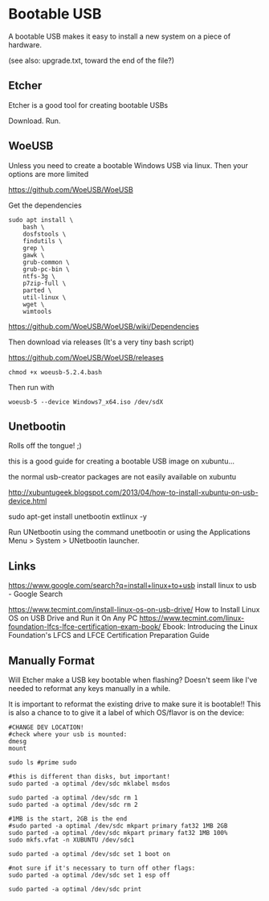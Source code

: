 # Bootable USB

A bootable USB makes it easy to install a new system on a piece of hardware.

(see also: upgrade.txt, toward the end of the file?)

## Etcher

Etcher is a good tool for creating bootable USBs

Download. Run. 


## WoeUSB

Unless you need to create a bootable Windows USB via linux. Then your options are more limited

https://github.com/WoeUSB/WoeUSB

Get the dependencies

```
sudo apt install \
    bash \
    dosfstools \
    findutils \
    grep \
    gawk \
    grub-common \
    grub-pc-bin \
    ntfs-3g \
    p7zip-full \
    parted \
    util-linux \
    wget \
    wimtools
```

https://github.com/WoeUSB/WoeUSB/wiki/Dependencies

Then download via releases (It's a very tiny bash script)

https://github.com/WoeUSB/WoeUSB/releases

```
chmod +x woeusb-5.2.4.bash 
```

Then run with

```
woeusb-5 --device Windows7_x64.iso /dev/sdX
```




## Unetbootin

Rolls off the tongue! ;)

this is a good guide for creating a bootable USB image on xubuntu...

the normal usb-creator packages are not easily available on xubuntu

http://xubuntugeek.blogspot.com/2013/04/how-to-install-xubuntu-on-usb-device.html

sudo apt-get install unetbootin extlinux -y

Run UNetbootin using the command unetbootin or using the Applications Menu > System > UNetbootin launcher.


## Links

https://www.google.com/search?q=install+linux+to+usb
install linux to usb - Google Search

https://www.tecmint.com/install-linux-os-on-usb-drive/
How to Install Linux OS on USB Drive and Run it On Any PC
https://www.tecmint.com/linux-foundation-lfcs-lfce-certification-exam-book/
Ebook: Introducing the Linux Foundation's LFCS and LFCE Certification Preparation Guide


## Manually Format

Will Etcher make a USB key bootable when flashing? Doesn't seem like I've needed to reformat any keys manually in a while.

It is important to reformat the existing drive to make sure it is bootable!!
This is also a chance to to give it a label of which OS/flavor is on the device:

```
#CHANGE DEV LOCATION!
#check where your usb is mounted:
dmesg
mount

sudo ls #prime sudo

#this is different than disks, but important!
sudo parted -a optimal /dev/sdc mklabel msdos

sudo parted -a optimal /dev/sdc rm 1
sudo parted -a optimal /dev/sdc rm 2

#1MB is the start, 2GB is the end
#sudo parted -a optimal /dev/sdc mkpart primary fat32 1MB 2GB
sudo parted -a optimal /dev/sdc mkpart primary fat32 1MB 100%
sudo mkfs.vfat -n XUBUNTU /dev/sdc1

sudo parted -a optimal /dev/sdc set 1 boot on

#not sure if it's necessary to turn off other flags:
sudo parted -a optimal /dev/sdc set 1 esp off

sudo parted -a optimal /dev/sdc print

```
